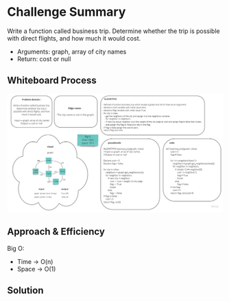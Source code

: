 # Challenge Summary
<!-- Description of the challenge -->
Write a function called business trip. Determine whether the trip is possible with direct flights, and how much it would cost.
- Arguments: graph, array of city names
- Return: cost or null

## Whiteboard Process
<!-- Embedded whiteboard image -->
![graph-business-trip](../assets/graph-business-trip.jpg)

## Approach & Efficiency
<!-- What approach did you take? Why? What is the Big O space/time for this approach? -->
Big O:
- Time -> O(n)
- Space -> O(1)

## Solution
<!-- Show how to run your code, and examples of it in action -->

